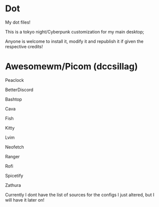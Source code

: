 # Dot
My dot files!

This is a tokyo night/Cyberpunk customization for my main desktop;

Anyone is welcome to install it, modify it and republish it if given the respective credits!

# Awesomewm/Picom (dccsillag)

Peaclock

BetterDiscord

Bashtop

Cava

Fish

Kitty

Lvim

Neofetch

Ranger

Rofi

Spicetify

Zathura

Currently I dont have the list of sources for the configs I just altered, but I will have it later on!
